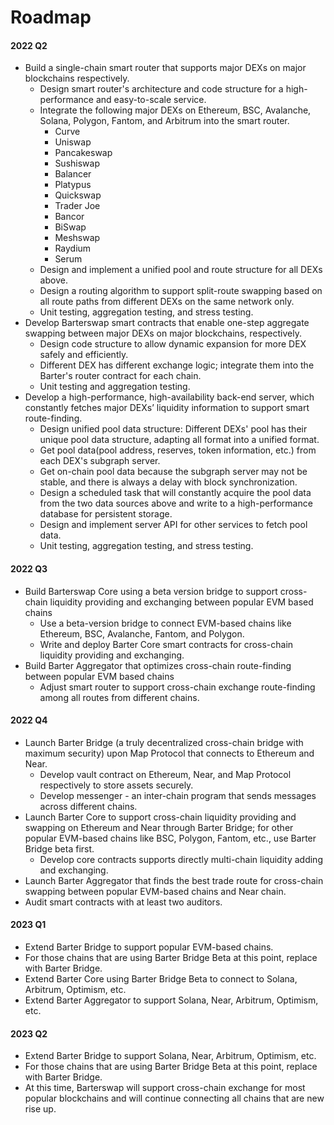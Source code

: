 # Roadmap

#### 2022 Q2

- Build a single-chain smart router that supports major DEXs on major blockchains respectively.
  - Design smart router's architecture and code structure for a high-performance and easy-to-scale service.
  - Integrate the following major DEXs on Ethereum, BSC, Avalanche, Solana, Polygon, Fantom, and Arbitrum into the smart router.
    - Curve
    - Uniswap
    - Pancakeswap
    - Sushiswap
    - Balancer
    - Platypus
    - Quickswap
    - Trader Joe
    - Bancor
    - BiSwap
    - Meshswap
    - Raydium
    - Serum
  - Design and implement a unified pool and route structure for all DEXs above.
  - Design a routing algorithm to support split-route swapping based on all route paths from different DEXs on the same network only.
  - Unit testing, aggregation testing, and stress testing.
- Develop Barterswap smart contracts that enable one-step aggregate swapping between major DEXs on major blockchains, respectively.
  - Design code structure to allow dynamic expansion for more DEX safely and efficiently.
  - Different DEX has different exchange logic; integrate them into the Barter's router contract for each chain.
  - Unit testing and aggregation testing.
- Develop a high-performance, high-availability back-end server, which constantly fetches major DEXs’ liquidity information to support smart route-finding.  
  - Design unified pool data structure: Different DEXs' pool has their unique pool data structure, adapting all format into a unified format.
  - Get pool data(pool address, reserves, token information, etc.) from each DEX's subgraph server.
  - Get on-chain pool data because the subgraph server may not be stable, and there is always a delay with block synchronization.
  - Design a scheduled task that will constantly acquire the pool data from the two data sources above and write to a high-performance database for persistent storage. 
  - Design and implement server API for other services to fetch pool data.
  - Unit testing, aggregation testing, and stress testing.

#### 2022 Q3

- Build Barterswap Core using a beta version bridge to support cross-chain liquidity providing and exchanging between popular EVM based chains
  - Use a beta-version bridge to connect EVM-based chains like Ethereum, BSC, Avalanche, Fantom, and Polygon.
  - Write and deploy Barter Core smart contracts for cross-chain liquidity providing and exchanging.
- Build Barter Aggregator that optimizes cross-chain route-finding between popular EVM based chains
  - Adjust smart router to support cross-chain exchange route-finding among all routes from different chains. 

#### 2022 Q4

- Launch Barter Bridge (a truly decentralized cross-chain bridge with maximum security) upon Map Protocol that connects to Ethereum and Near.
  - Develop vault contract on Ethereum, Near, and Map Protocol respectively to store assets securely.
  - Develop messenger - an inter-chain program that sends messages across different chains.
- Launch Barter Core to support cross-chain liquidity providing and swapping on Ethereum and Near through Barter Bridge; for other popular EVM-based chains like BSC, Polygon, Fantom, etc., use Barter Bridge beta first.
  - Develop core contracts supports directly multi-chain liquidity adding and exchanging.
- Launch Barter Aggregator that finds the best trade route for cross-chain swapping between popular EVM-based chains and Near chain.
- Audit smart contracts with at least two auditors.

#### 2023 Q1

- Extend Barter Bridge to support popular EVM-based chains.
- For those chains that are using Barter Bridge Beta at this point, replace with Barter Bridge.
- Extend Barter Core using Barter Bridge Beta to connect to Solana, Arbitrum, Optimism, etc.
- Extend Barter Aggregator to support Solana, Near, Arbitrum, Optimism, etc.

#### 2023 Q2

- Extend Barter Bridge to support Solana, Near, Arbitrum, Optimism, etc.
- For those chains that are using Barter Bridge Beta at this point, replace with Barter Bridge.
- At this time, Barterswap will support cross-chain exchange for most popular blockchains and will continue connecting all chains that are new rise up.